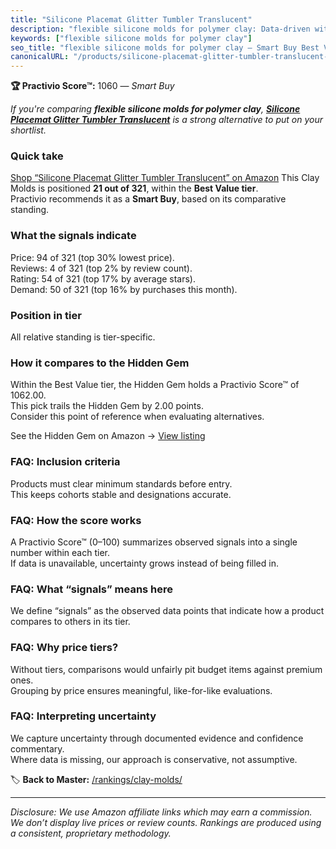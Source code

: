 ```yaml
---
title: "Silicone Placemat Glitter Tumbler Translucent"
description: "flexible silicone molds for polymer clay: Data-driven within Best Value ranking using the Practivio Score™. Positioned by quality, value, demand, findability,…"
keywords: ["flexible silicone molds for polymer clay"]
seo_title: "flexible silicone molds for polymer clay — Smart Buy Best Value (2025)"
canonicalURL: "/products/silicone-placemat-glitter-tumbler-translucent-B0B423ZJXX/"
---
```


**🏆 Practivio Score™:** 1060 — _Smart Buy_


*If you're comparing **flexible silicone molds for polymer clay**, **[Silicone Placemat Glitter Tumbler Translucent](https://www.amazon.com/dp/B0B423ZJXX?tag=practivio-20)** is a strong alternative to put on your shortlist.*
### Quick take
[Shop “Silicone Placemat Glitter Tumbler Translucent” on Amazon](https://www.amazon.com/dp/B0B423ZJXX?tag=practivio-20)
This Clay Molds is positioned **21 out of 321**, within the **Best Value tier**.  
Practivio recommends it as a **Smart Buy**, based on its comparative standing.

### What the signals indicate
Price: 94 of 321 (top 30% lowest price).  
Reviews: 4 of 321 (top 2% by review count).  
Rating: 54 of 321 (top 17% by average stars).  
Demand: 50 of 321 (top 16% by purchases this month).

### Position in tier
All relative standing is tier-specific.

### How it compares to the Hidden Gem
Within the Best Value tier, the Hidden Gem holds a Practivio Score™ of 1062.00.  
This pick trails the Hidden Gem by 2.00 points.  
Consider this point of reference when evaluating alternatives.  

See the Hidden Gem on Amazon → [View listing](https://www.amazon.com/dp/B07V9KMNGY?tag=practivio-20)

### FAQ: Inclusion criteria
Products must clear minimum standards before entry.  
This keeps cohorts stable and designations accurate.

### FAQ: How the score works
A Practivio Score™ (0–100) summarizes observed signals into a single number within each tier.  
If data is unavailable, uncertainty grows instead of being filled in.

### FAQ: What “signals” means here
We define “signals” as the observed data points that indicate how a product compares to others in its tier.

### FAQ: Why price tiers?
Without tiers, comparisons would unfairly pit budget items against premium ones.  
Grouping by price ensures meaningful, like-for-like evaluations.

### FAQ: Interpreting uncertainty
We capture uncertainty through documented evidence and confidence commentary.  
Where data is missing, our approach is conservative, not assumptive.


🏷️ **Back to Master:** [/rankings/clay-molds/](/rankings/clay-molds/)

---
_Disclosure: We use Amazon affiliate links which may earn a commission. We don’t display live prices or review counts. Rankings are produced using a consistent, proprietary methodology._
